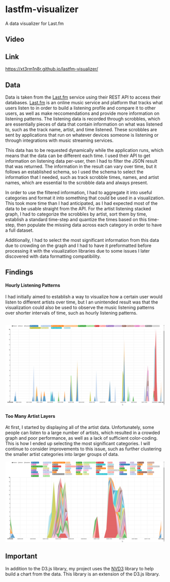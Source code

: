 # lastfm-visualizer
A data visualizer for Last.fm

## Video

## Link
https://xt3rm1n8r.github.io/lastfm-visualizer/
## Data
Data is taken from the [Last.fm](https://last.fm) service using their REST API to access their databases. [Last.fm](https://last.fm) is an online music service and platform that tracks what users listen to in order to build a listening profile and compare it to other users, as well as make reccomendations and provide more information on listening patterns. The listening data is recorded through scrobbles, which are essentially pieces of data that contain information on what was listened to, such as the track name, artist, and time listened. These scrobbles are sent by applications that run on whatever devices someone is listening or through integrations with music streaming services.

This data has to be requested dynamically while the application runs, which means that the data can be different each time. I used their API to get information on listening data per-user, then I had to filter the JSON result that was returned. The information in the result can vary over time, but it follows an established schema, so I used the schema to select the information that I needed, such as track scrobble times, names, and artist names, which are essential to the scrobble data and always present.

In order to use the filtered information, I had to aggregate it into useful categories and format it into something that could be used in a visualization. This took more time than I had anticipated, as I had expected most of the data to be usable straight from the API. For the artist listening stacked graph, I had to categorize the scrobbles by artist, sort them by time, establish a standard time-step and quantize the times based on this time-step, then populate the missing data across each category in order to have a full dataset.

Additionally, I had to select the most significant information from this data due to crowding on the graph and I had to have it preformatted before processing it with the visualization libraries due to some issues I later discovered with data formatting compatibility.

## Findings

#### Hourly Listening Patterns
I had initially aimed to establish a way to visualize how a certain user would listen to different artists over time, but I an unintended result was that the visualization could also be used to observe the music listening patterns over shorter intervals of time, such as hourly listening patterns.

![Hourly Listening Patterns](Screenshots/Hourly_Listening_Patterns.png)
----------------
#### Too Many Artist Layers
At first, I started by displaying all of the artist data. Unfortunately, some people can listen to a large number of artists, which resulted in a crowded graph and poor performance, as well as a lack of sufficient color-coding. This is how I ended up selecting the most significant categories. I will continue to consider improvements to this issue, such as further clustering the smaller artist categories into larger groups of data.

![Too Many Layers](Screenshots/Too_Many_Layers.png)


## Important
In addition to the D3.js library, my project uses the [NVD3](https://nvd3.github.io/nvd3/) library to help build a chart from the data. This library is an extension of the D3.js library.
